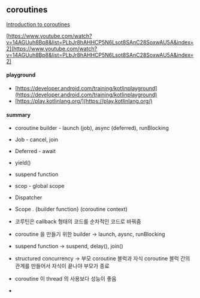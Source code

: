 


## coroutines

[Introduction to coroutines](https://developer.android.com/codelabs/basic-android-kotlin-training-introduction-coroutines)

[https://www.youtube.com/watch?v=14AGUuh8Bp8&list=PLbJr8hAHHCP5N6Lsot8SAnC28SoxwAU5A&index=2](https://www.youtube.com/watch?v=14AGUuh8Bp8&list=PLbJr8hAHHCP5N6Lsot8SAnC28SoxwAU5A&index=2)

#### playground
- [https://developer.android.com/training/kotlinplayground](https://developer.android.com/training/kotlinplayground)
- [https://play.kotlinlang.org/](https://play.kotlinlang.org/)


#### summary
- coroutine builder - launch (job), async (deferred), runBlocking
- Job - cancel, join
- Deferred - await
- yield()
- suspend function
- scop - global scope
- Dispatcher

- Scope . {builder function} (coroutine context)


- 코루틴은 callback 형태의 코드를 순차적인 코드로 바꿔줌
- coroutine 을 만들기 위한 builder ->  launch, aysnc, runBlocking
- suspend function -> suspend, delay(), join()
- structured concurrency -> 부모 coroutine 블럭과 자식 coroutine 블럭 간의 관계를 만들어서 자식이 끝나야 부모가 종료
- coroutine 이 thread 의 사용보다 성능이 좋음
- 
<!--stackedit_data:
eyJoaXN0b3J5IjpbLTE5NTIxMDQ3MDMsLTQ5NzIzNTIzNSwtMT
gzNzg3NTA5NiwxMjAwNDMyNDRdfQ==
-->